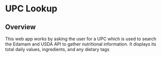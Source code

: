 # UPC Lookup

## Overview

This web app works by asking the user for a UPC which is used to search the Edamam and USDA API to gather nutritional information. It displays its total daily values, ingredients, and any dietary tags
